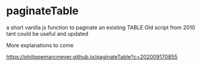 # paginateTable
a short vanilla js function to paginate an existing TABLE
Old script from 2010 tant could be useful and updated

More explanations to come

https://philippemarcmeyer.github.io/paginateTable?c=202009170855

